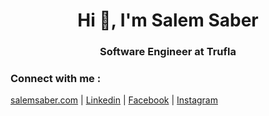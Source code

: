 <h1 align="center">Hi 👋, I'm Salem Saber</h1>
<h3 align="center">Software Engineer at Trufla</h3> 


### Connect with me :
[salemsaber.com][website] | [Linkedin][linkedin] | [Facebook][facebook] | [Instagram][instagram]



[website]: https://salemsaber.com
[linkedin]: https://www.linkedin.com/in/salem-saber/
[instagram]: https://www.instagram.com/salem_saber97/
[facebook]: https://web.facebook.com/salem.saber97/
[current_company]: https://qafeer.app/


